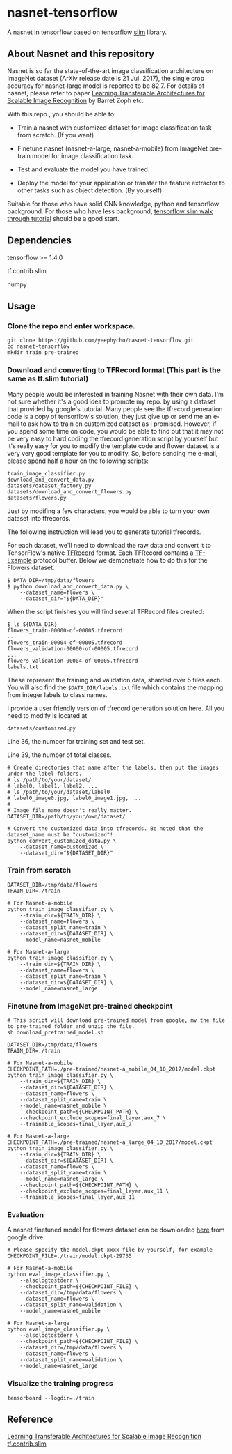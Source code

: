 # nasnet-tensorflow

A nasnet in tensorflow based on tensorflow [slim](https://github.com/tensorflow/models/tree/master/research/slim) library.


## About Nasnet and this repository

Nasnet is so far the state-of-the-art image classification architecture on ImageNet dataset (ArXiv release date is 21 Jul. 2017), the single crop accuracy for nasnet-large model is reported to be 82.7. For details of nasnet, please refer to paper [Learning Transferable Architectures for Scalable Image Recognition](https://arxiv.org/abs/1707.07012) by Barret Zoph etc.

With this repo., you should be able to:

- Train a nasnet with customized dataset for image classification task from scratch. (If you want)

- Finetune nasnet (nasnet-a-large, nasnet-a-mobile) from ImageNet pre-train model for image classification task.

- Test and evaluate the model you have trained.

- Deploy the model for your application or transfer the feature extractor to other tasks such as object detection. (By yourself)

Suitable for those who have solid CNN knowledge, python and tensorflow background. For those who have less background, [tensorflow slim walk through tutorial](https://github.com/tensorflow/models/blob/master/research/slim/slim_walkthrough.ipynb) should be a good start.


## Dependencies
tensorflow >= 1.4.0

tf.contrib.slim

numpy


## Usage
### Clone the repo and enter workspace.
```shell
git clone https://github.com/yeephycho/nasnet-tensorflow.git
cd nasnet-tensorflow
mkdir train pre-trained
```

### Download and converting to TFRecord format (This part is the same as tf.slim tutorial)
Many people would be interested in training Nasnet with their own data. I'm not sure whether it's a good idea to promote my repo. by using a dataset that provided by google's tutorial. Many people see the tfrecord generation code is a copy of tensorflow's solution, they just give up or send me an e-mail to ask how to train on customized dataset as I promised. However, if you spend some time on code, you would be able to find out that it may not be very easy to hard coding the tfrecord generation script by yourself but it's really easy for you to modify the template code and flower dataset is a very very good template for you to modify. So, before sending me e-mail, please spend half a hour on the following scripts:
```shell
train_image_classifier.py
download_and_convert_data.py
datasets/dataset_factory.py
datasets/download_and_convert_flowers.py
datasets/flowers.py
```
Just by modifing a few characters, you would be able to turn your own dataset into tfrecords.

The following instruction will lead you to generate tutorial tfrecords.

For each dataset, we'll need to download the raw data and convert it to
TensorFlow's native
[TFRecord](https://www.tensorflow.org/versions/r0.10/api_docs/python/python_io.html#tfrecords-format-details)
format. Each TFRecord contains a
[TF-Example](https://github.com/tensorflow/tensorflow/blob/r0.10/tensorflow/core/example/example.proto)
protocol buffer. Below we demonstrate how to do this for the Flowers dataset.

```shell
$ DATA_DIR=/tmp/data/flowers
$ python download_and_convert_data.py \
    --dataset_name=flowers \
    --dataset_dir="${DATA_DIR}"
```

When the script finishes you will find several TFRecord files created:

```shell
$ ls ${DATA_DIR}
flowers_train-00000-of-00005.tfrecord
...
flowers_train-00004-of-00005.tfrecord
flowers_validation-00000-of-00005.tfrecord
...
flowers_validation-00004-of-00005.tfrecord
labels.txt
```

These represent the training and validation data, sharded over 5 files each.
You will also find the `$DATA_DIR/labels.txt` file which contains the mapping
from integer labels to class names.

I provide a user friendly version of tfrecord generation solution here.
All you need to modify is located at 
```shell
datasets/customized.py
```
Line 36, the number for training set and test set.

Line 39, the number of total classes.

```shell
# Create directories that name after the labels, then put the images under the label folders.
# ls /path/to/your/dataset/
# label0, label1, label2, ...
# ls /path/to/your/dataset/label0
# label0_image0.jpg, label0_image1.jpg, ...
#
# Image file name doesn't really matter.
DATASET_DIR=/path/to/your/own/dataset/

# Convert the customized data into tfrecords. Be noted that the dataset_name must be "customized"!
python convert_customized_data.py \
    --dataset_name=customized \
    --dataset_dir="${DATASET_DIR}"
```

### Train from scratch
```shell
DATASET_DIR=/tmp/data/flowers
TRAIN_DIR=./train

# For Nasnet-a-mobile
python train_image_classifier.py \
    --train_dir=${TRAIN_DIR} \
    --dataset_name=flowers \
    --dataset_split_name=train \
    --dataset_dir=${DATASET_DIR} \
    --model_name=nasnet_mobile

# For Nasnet-a-large
python train_image_classifier.py \
    --train_dir=${TRAIN_DIR} \
    --dataset_name=flowers \
    --dataset_split_name=train \
    --dataset_dir=${DATASET_DIR} \
    --model_name=nasnet_large
```

### Finetune from ImageNet pre-trained checkpoint
```shell
# This script will download pre-trained model from google, mv the file to pre-trained folder and unzip the file.
sh download_pretrained_model.sh

DATASET_DIR=/tmp/data/flowers
TRAIN_DIR=./train

# For Nasnet-a-mobile
CHECKPOINT_PATH=./pre-trained/nasnet-a_mobile_04_10_2017/model.ckpt
python train_image_classifier.py \
    --train_dir=${TRAIN_DIR} \
    --dataset_dir=${DATASET_DIR} \
    --dataset_name=flowers \
    --dataset_split_name=train \
    --model_name=nasnet_mobile \
    --checkpoint_path=${CHECKPOINT_PATH} \
    --checkpoint_exclude_scopes=final_layer,aux_7 \
    --trainable_scopes=final_layer,aux_7

# For Nasnet-a-large
CHECKPOINT_PATH=./pre-trained/nasnet-a_large_04_10_2017/model.ckpt
python train_image_classifier.py \
    --train_dir=${TRAIN_DIR} \
    --dataset_dir=${DATASET_DIR} \
    --dataset_name=flowers \
    --dataset_split_name=train \
    --model_name=nasnet_large \
    --checkpoint_path=${CHECKPOINT_PATH} \
    --checkpoint_exclude_scopes=final_layer,aux_11 \
    --trainable_scopes=final_layer,aux_11
```

### Evaluation
A nasnet finetuned model for flowers dataset can be downloaded [here](https://drive.google.com/open?id=1l_hhQoE6T4rc69OpRMJ8geQXzgTnXqUC) from google drive.

```shell
# Please specify the model.ckpt-xxxx file by yourself, for example
CHECKPOINT_FILE=./train/model.ckpt-29735

# For Nasnet-a-mobile
python eval_image_classifier.py \
    --alsologtostderr \
    --checkpoint_path=${CHECKPOINT_FILE} \
    --dataset_dir=/tmp/data/flowers \
    --dataset_name=flowers \
    --dataset_split_name=validation \
    --model_name=nasnet_mobile

# For Nasnet-a-large
python eval_image_classifier.py \
    --alsologtostderr \
    --checkpoint_path=${CHECKPOINT_FILE} \
    --dataset_dir=/tmp/data/flowers \
    --dataset_name=flowers \
    --dataset_split_name=validation \
    --model_name=nasnet_large
```

### Visualize the training progress
```shell
tensorboard --logdir=./train
```

## Reference
[Learning Transferable Architectures for Scalable Image Recognition](https://arxiv.org/abs/1707.07012)
[tf.contrib.slim](https://github.com/tensorflow/models/tree/master/research/slim)

